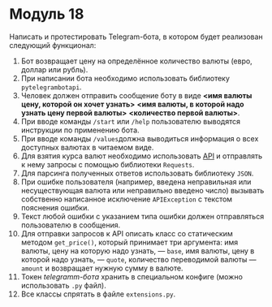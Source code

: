 # Модуль 18

Написать и протестировать Telegram-бота, в котором будет реализован 
следующий функционал:
1. Бот возвращает цену на определённое количество валюты 
(евро, доллар или рубль).
1. При написании бота необходимо использовать библиотеку `pytelegrambotapi`.
1. Человек должен отправить сообщение боту в виде 
**<имя валюты цену, которой он хочет узнать>** 
**<имя валюты, в которой надо узнать цену первой валюты>** 
**<количество первой валюты>**.
1. При вводе команды `/start` или `/help` пользователю выводятся инструкции 
по применению бота.
1. При вводе команды `/values`должна выводиться информация о всех доступных 
валютах в читаемом виде.
1. Для взятия курса валют необходимо использовать 
[API](https://www.cryptocompare.com/) и отправлять к нему запросы с помощью 
библиотеки `Requests`.
1. Для парсинга полученных ответов использовать библиотеку `JSON`.
1. При ошибке пользователя (например, введена неправильная или несуществующая 
валюта или неправильно введено число) вызывать собственно написанное исключение 
`APIException` с текстом пояснения ошибки.
1. Текст любой ошибки с указанием типа ошибки должен отправляться пользователю 
в сообщения.
1. Для отправки запросов к API описать класс со статическим методом 
`get_price()`, который принимает три аргумента: имя валюты, цену на которую 
надо узнать, — `base`, имя валюты, цену в которой надо узнать, — `quote`, 
количество переводимой валюты — `amount` и возвращает нужную сумму в валюте.
1. Токен *telegramm-бота* хранить в специальном конфиге (можно использовать 
`.py` файл).
1. Все классы спрятать в файле `extensions.py`.